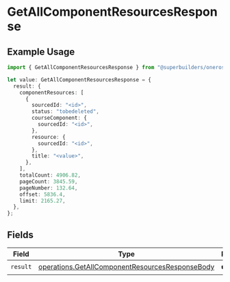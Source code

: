 # GetAllComponentResourcesResponse

## Example Usage

```typescript
import { GetAllComponentResourcesResponse } from "@superbuilders/oneroster/models/operations";

let value: GetAllComponentResourcesResponse = {
  result: {
    componentResources: [
      {
        sourcedId: "<id>",
        status: "tobedeleted",
        courseComponent: {
          sourcedId: "<id>",
        },
        resource: {
          sourcedId: "<id>",
        },
        title: "<value>",
      },
    ],
    totalCount: 4906.82,
    pageCount: 3845.59,
    pageNumber: 132.64,
    offset: 5836.4,
    limit: 2165.27,
  },
};
```

## Fields

| Field                                                                                                              | Type                                                                                                               | Required                                                                                                           | Description                                                                                                        |
| ------------------------------------------------------------------------------------------------------------------ | ------------------------------------------------------------------------------------------------------------------ | ------------------------------------------------------------------------------------------------------------------ | ------------------------------------------------------------------------------------------------------------------ |
| `result`                                                                                                           | [operations.GetAllComponentResourcesResponseBody](../../models/operations/getallcomponentresourcesresponsebody.md) | :heavy_check_mark:                                                                                                 | N/A                                                                                                                |